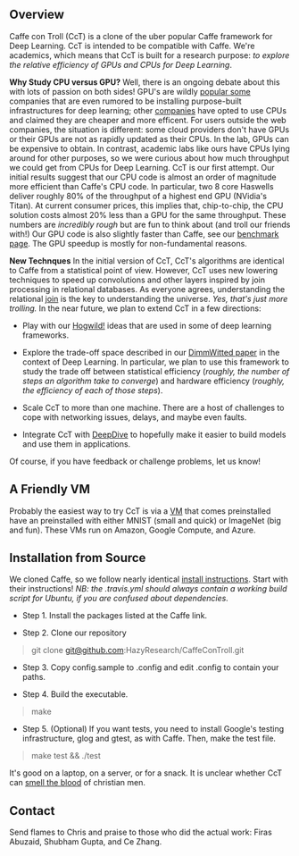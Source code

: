 Overview
--------

Caffe con Troll (CcT) is a clone of the uber popular Caffe framework
for Deep Learning. CcT is intended to be compatible with Caffe. We're
academics, which means that CcT is built for a research purpose: *to
explore the relative efficiency of GPUs and CPUs for Deep Learning*.

**Why Study CPU versus GPU?** Well, there is an ongoing debate about
this with lots of passion on both sides! GPU's are wildly [popular
some](http://www.wired.com/2015/02/hot-yet-little-known-trend-thatll-supercharge-ai/)
companies that are even rumored to be installing purpose-built
infrastructures for deep learning; other
[companies](http://wired.com/2014/07/microsoft-adam/) have opted to
use CPUs and claimed they are cheaper and more efficent. For users
outside the web companies, the situation is different: some cloud
providers don't have GPUs or their GPUs are not as rapidly updated as
their CPUs. In the lab, GPUs can be expensive to obtain.  In contrast,
academic labs like ours have CPUs lying around for other purposes, so
we were curious about how much throughput we could get from CPUs for
Deep Learning. CcT is our first attempt. Our initial results suggest
that our CPU code is almost an order of magnitude more efficient than
Caffe's CPU code. In particular, two 8 core Haswells deliver roughly
80% of the throughput of a highest end GPU (NVidia's Titan). At
current consumer prices, this implies that, chip-to-chip, the CPU
solution costs almost 20% less than a GPU for the same
throughput. These numbers are *incredibly rough* but are fun to think
about (and troll our friends with!)  Our GPU code is also slightly
faster than Caffe, see our [benchmark
page](http://deepdive.stanford.edu/cdw/benchmarking.html). The GPU
speedup is mostly for non-fundamental reasons.

**New Technques** In the initial version of CcT, CcT's algorithms are
identical to Caffe from a statistical point of view. However, CcT uses
new lowering techniques to speed up convolutions and other layers
inspired by join processing in relational databases. As everyone
agrees, understanding the relational
[join](http://arxiv.org/abs/1310.3314) is the key to understanding the
universe. *Yes, that's just more trolling.* In the near future, we
plan to extend CcT in a few directions:

* Play with our
  [Hogwild!](http://i.stanford.edu/hazy/papers/hogwild-nips.pdf) ideas
  that are used in some of deep learning frameworks.

* Explore the trade-off space described in our [DimmWitted
paper](http://arxiv.org/abs/1403.7550) in the context of Deep
Learning. In particular, we plan to use this framework to study the
trade off between statistical efficiency (*roughly, the number of
steps an algorithm take to converge*) and hardware efficiency
(*roughly, the efficiency of each of those steps*).

* Scale CcT to more than one machine. There are a host of challenges
  to cope with networking issues, delays, and maybe even faults.

* Integrate CcT with [DeepDive](http://deepdive.stanford.edu) to
  hopefully make it easier to build models and use them in
  applications.

Of course, if you have feedback or challenge problems, let us know!

A Friendly VM
-------------

Probably the easiest way to try CcT is via a
[VM](http://deepdive.stanford.edu/cct/vm_page.html) that comes
preinstalled have an preinstalled with either MNIST (small and quick)
or ImageNet (big and fun). These VMs run on Amazon, Google Compute,
and Azure.

Installation from Source
------------------------

We cloned Caffe, so we follow nearly identical [install
instructions](http://caffe.berkeleyvision.org/installation.html).
Start with their instructions! *NB: the .travis.yml should always
contain a working build script for Ubuntu, if you are confused about
dependencies.*


* Step 1. Install the packages listed at the Caffe link.

* Step 2. Clone our repository 

> git clone git@github.com:HazyResearch/CaffeConTroll.git

* Step 3. Copy config.sample to .config and edit .config to contain your paths.

* Step 4. Build the executable.

> make

* Step 5. (Optional) If you want tests, you need to install Google's
testing infrastructure, glog and gtest, as with Caffe. Then, make the
test file.

> make test && ./test


It's good on a laptop, on a server, or for a snack. It is unclear
whether CcT can [smell the
blood](http://en.wikipedia.org/wiki/Trollhunter) of christian men.


Contact
-------

Send flames to Chris and praise to those who did the actual work:
Firas Abuzaid, Shubham Gupta, and Ce Zhang.